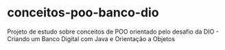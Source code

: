 # conceitos-poo-banco-dio
Projeto de estudo sobre conceitos de POO orientado pelo desafio da DIO - Criando um Banco Digital com Java e Orientação a Objetos
